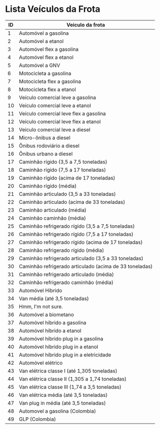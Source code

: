 # Lista Veículos da Frota

| ID | Veiculo da frota |
|----|-----------------------------|
| 1  | Automóvel a gasolina |
| 2  | Automóvel a etanol |
| 3  | Automóvel flex a gasolina |
| 4  | Automóvel flex a etanol |
| 5  | Automóvel a GNV |
| 6  | Motocicleta a gasolina |
| 7  | Motocicleta flex a gasolina |
| 8  | Motocicleta flex a etanol |
| 9  | Veículo comercial leve a gasolina |
| 10 | Veículo comercial leve a etanol |
| 11 | Veículo comercial leve flex a gasolina |
| 12 | Veículo comercial leve flex a etanol |
| 13 | Veículo comercial leve a diesel |
| 14 | Micro-ônibus a diesel |
| 15 | Ônibus rodoviário a diesel |
| 16 | Ônibus urbano a diesel |
| 17 | Caminhão rígido (3,5 a 7,5 toneladas) |
| 18 | Caminhão rígido (7,5 a 17 toneladas) |
| 19 | Caminhão rígido (acima de 17 toneladas) |
| 20 | Caminhão rígido (média) |
| 21 | Caminhão articulado (3,5 a 33 toneladas) |
| 22 | Caminhão articulado (acima de 33 toneladas) |
| 23 | Caminhão articulado (média) |
| 24 | Caminhão caminhão (média) |
| 25 | Caminhão refrigerado rígido (3,5 a 7,5 toneladas) |
| 26 | Caminhão refrigerado rígido (7,5 a 17 toneladas) |
| 27 | Caminhão refrigerado rígido (acima de 17 toneladas) |
| 28 | Caminhão refrigerado rígido (média) |
| 29 | Caminhão refrigerado articulado (3,5 a 33 toneladas) |
| 30 | Caminhão refrigerado articulado (acima de 33 toneladas) |
| 31 | Caminhão refrigerado articulado (média) |
| 32 | Caminhão refrigerado caminhão (média) |
| 33 | Automóvel Híbrido |
| 34 | Van média (até 3,5 toneladas) |
| 35 | Hmm, I'm not sure. |
| 36 | Automóvel a biometano |
| 37 | Automóvel híbrido a gasolina |
| 38 | Automóvel híbrido a etanol |
| 39 | Automóvel híbrido plug in a gasolina |
| 40 | Automóvel híbrido plug in a etanol |
| 41 | Automóvel híbrido plug in a eletricidade |
| 42 | Automóvel elétrico |
| 43 | Van elétrica classe I (até 1,305 toneladas) |
| 44 | Van elétrica classe II (1,305 a 1,74 toneladas) |
| 45 | Van elétrica classe III (1,74 a 3,5 toneladas) |
| 46 | Van elétrica média (até 3,5 toneladas) |
| 47 | Van plug in média (até 3,5 toneladas) |
| 48 | Automovel a gasolina (Colombia) |
| 49 | GLP (Colombia) |
